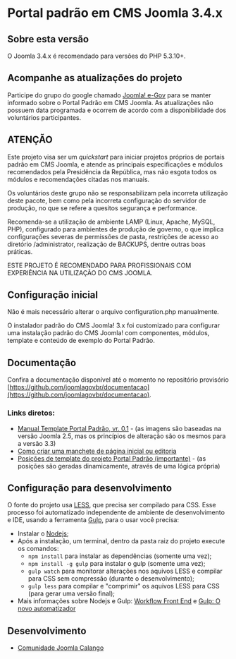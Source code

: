 Portal padrão em CMS Joomla 3.4.x
================

Sobre esta versão
---------------------
O Joomla 3.4.x é recomendado para versões do PHP 5.3.10+.

Acompanhe as atualizações do projeto
---------------------
Participe do grupo do google chamado [Joomla! e-Gov](https://groups.google.com/forum/?hl=pt-BR#!forum/joomla-e-gov-br) para se manter informado sobre o Portal Padrão em CMS Joomla. As atualizações não possuem data programada e ocorrem de acordo com a disponibilidade dos voluntários participantes.


ATENÇÃO
---------------------
Este projeto visa ser um *quickstart* para iniciar projetos próprios de portais padrão em CMS Joomla, e atende as principais especificações e módulos recomendados pela Presidência da República, mas não esgota todos os módulos e recomendações citadas nos manuais.

Os voluntários deste grupo não se responsabilizam pela incorreta utilização deste pacote, bem como pela incorreta configuração do servidor de produção, no que se refere
a quesitos segurança e performance.

Recomenda-se a utilização de ambiente LAMP (Linux, Apache, MySQL, PHP), configurado para ambientes de produção de governo, o que implica configurações severas de permissões de pasta, restrições de acesso ao diretório /administrator, realização de BACKUPS, dentre outras boas práticas.

ESTE PROJETO É RECOMENDADO PARA PROFISSIONAIS COM EXPERIÊNCIA NA UTILIZAÇÃO DO CMS JOOMLA.


Configuração inicial
---------------------
Não é mais necessário alterar o arquivo configuration.php manualmente.

O instalador padrão do CMS Joomla! 3.x foi customizado para configurar uma instalação padrão do CMS Joomla! com componentes, módulos, template e conteúdo de exemplo do Portal Padrão.


Documentação
---------------------
Confira a documentação disponível até o momento no repositório provisório [https://github.com/joomlagovbr/documentacao](https://github.com/joomlagovbr/documentacao).

### Links diretos:
-   [Manual Template Portal Padrão, vr. 0.1](https://github.com/joomlagovbr/documentacao/raw/master/pdf/1.%20Manual%20Portal%20Padrao.pdf) - (as imagens são baseadas na versão Joomla 2.5, mas os princípios de alteração são os mesmos para a versão 3.3)
-   [Como criar uma manchete de página inicial ou editoria](https://github.com/joomlagovbr/documentacao/raw/master/pdf/2.%20Pagina%20Inicial%20-%20Criar%20manchete.pdf)
-   [Posições de template do projeto Portal Padrão (importante)](https://github.com/joomlagovbr/documentacao/raw/master/pdf/3.%20Posicoes%20de%20template%20do%20projeto%20portal%20padrao.pdf) - (as posições são geradas dinamicamente, através de uma lógica própria)


Configuração para desenvolvimento
---------------------
O fonte do projeto usa [LESS](http://lesscss.org/), que precisa ser compilado para CSS. Esse processo foi automatizado independente de ambiente de desenvolvimento e IDE, usando a ferramenta [Gulp](http://gulpjs.com/), para o usar você precisa:
   - Instalar o [Nodejs](https://nodejs.org);
   - Após a instalação, um terminal, dentro da pasta raiz do projeto execute os comandos:
        - `` npm install `` para instalar as dependências (somente uma vez);
        - `` npm install -g gulp `` para instalar o gulp (somente uma vez);
        - `` gulp watch `` para monitorar alterações nos aquivos LESS e compilar para CSS sem compressão (durante o desenvolvimento);
        - `` gulp less `` para compilar e "comprimir" os aquivos LESS para CSS (para gerar uma versão final);
   - Mais informações sobre Nodejs e Gulp: [Workflow Front End](https://www.gitbook.com/book/tapmorales/workflow-front-end/details) e [Gulp: O novo automatizador](http://tableless.com.br/gulp-o-novo-automatizador/)

Desenvolvimento
---------------------
-   [Comunidade Joomla Calango](http://www.joomlacalango.org/)
